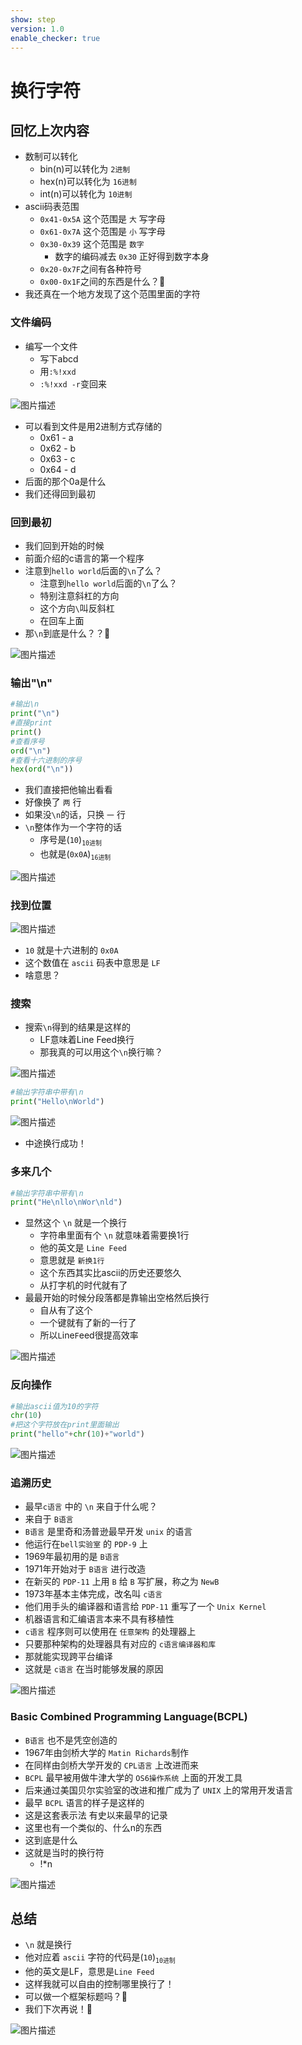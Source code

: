 ```yaml
---
show: step
version: 1.0
enable_checker: true
---
```


# 换行字符

## 回忆上次内容

- 数制可以转化
	- bin(n)可以转化为 `2进制`
	- hex(n)可以转化为 `16进制`
	- int(n)可以转化为 `10进制`
- ascii码表范围
	- `0x41-0x5A` 这个范围是 `大` 写字母
	- `0x61-0x7A` 这个范围是 `小` 写字母
	- `0x30-0x39` 这个范围是 `数字`
		- 数字的编码减去 `0x30` 正好得到数字本身
	- `0x20-0x7F`之间有各种符号
	- `0x00-0x1F`之间的东西是什么？🤔
- 我还真在一个地方发现了这个范围里面的字符
	
### 文件编码

- 编写一个文件
	- 写下abcd
	- 用`:%!xxd`
	- `:%!xxd -r`变回来


![图片描述](https://doc.shiyanlou.com/courses/uid1190679-20210226-1614311353856)

- 可以看到文件是用2进制方式存储的
	- 0x61 - a
	- 0x62 - b
	- 0x63 - c
	- 0x64 - d
- 后面的那个0a是什么
- 我们还得回到最初

### 回到最初

- 我们回到开始的时候
- 前面介绍的c语言的第一个程序
- 注意到`hello world`后面的`\n`了么？
	- 注意到`hello world`后面的`\n`了么？
	- 特别注意斜杠的方向
	- 这个方向`\`叫反斜杠
	- 在回车上面
- 那`\n`到底是什么？？🤔

![图片描述](https://doc.shiyanlou.com/courses/uid1190679-20210220-1613818969577)


### 输出"\n"

```python
#输出\n
print("\n")
#直接print
print()
#查看序号
ord("\n")
#查看十六进制的序号
hex(ord("\n"))
```

- 我们直接把他输出看看
- 好像换了 `两` 行
- 如果没`\n`的话，只换 `一`  行
- `\n`整体作为一个字符的话
	- 序号是(`10`)<sub>`10进制`</sub>
	- 也就是(`0x0A`)<sub>`16进制`</sub>

![图片描述](https://doc.shiyanlou.com/courses/uid1190679-20210220-1613824317179)

### 找到位置

![图片描述](https://doc.shiyanlou.com/courses/uid1190679-20210220-1613819540402)

- `10` 就是十六进制的 `0x0A`
- 这个数值在 `ascii` 码表中意思是 `LF`
- 啥意思？


### 搜索

- 搜索`\n`得到的结果是这样的
	- LF意味着Line Feed换行
	- 那我真的可以用这个`\n`换行嘛？

![图片描述](https://doc.shiyanlou.com/courses/uid1190679-20210220-1613823649922)


```python
#输出字符串中带有\n
print("Hello\nWorld")
```

![图片描述](https://doc.shiyanlou.com/courses/uid1190679-20210220-1613824459904)


- 中途换行成功！

### 多来几个

```python
#输出字符串中带有\n
print("He\nllo\nWor\nld")
```
- 显然这个 `\n` 就是一个换行
	- 字符串里面有个 `\n` 就意味着需要换1行
	- 他的英文是 `Line Feed`
	- 意思就是 `新换1行`
	- 这个东西其实比ascii的历史还要悠久
	- 从打字机的时代就有了
- 最最开始的时候分段落都是靠输出空格然后换行
	- 自从有了这个
	- 一个键就有了新的一行了
	- 所以`L`ine`F`eed很提高效率

![图片描述](https://doc.shiyanlou.com/courses/uid1190679-20210220-1613824638913)

###  反向操作

```python
#输出ascii值为10的字符
chr(10)
#把这个字符放在print里面输出
print("hello"+chr(10)+"world")
```

![图片描述](https://doc.shiyanlou.com/courses/uid1190679-20210224-1614156741594)

### 追溯历史

- 最早`c语言` 中的 `\n` 来自于什么呢？
- 来自于 `B语言`
- `B语言` 是里奇和汤普逊最早开发 `unix` 的语言
- 他运行在`bell实验室` 的 `PDP-9` 上
- 1969年最初用的是 `B语言`
- 1971年开始对于 `B语言` 进行改造
- 在新买的 `PDP-11` 上用 `B` 给 `B` 写扩展，称之为 `NewB`
- 1973年基本主体完成，改名叫 `c语言`
- 他们用手头的编译器和语言给 `PDP-11` 重写了一个 `Unix Kernel`
- 机器语言和汇编语言本来不具有移植性
- `c语言` 程序则可以使用在 `任意架构` 的处理器上
- 只要那种架构的处理器具有对应的 `c语言编译器和库`
- 那就能实现跨平台编译
- 这就是 `c语言` 在当时能够发展的原因

![图片描述](https://doc.shiyanlou.com/courses/uid1190679-20210225-1614253994886)

### Basic Combined Programming Language(BCPL)
- `B语言` 也不是凭空创造的
- 1967年由剑桥大学的 `Matin Richards`制作
- 在同样由剑桥大学开发的 `CPL语言` 上改进而来
- `BCPL` 最早被用做牛津大学的 `OS6操作系统` 上面的开发工具
- 后来通过美国贝尔实验室的改进和推广成为了 `UNIX` 上的常用开发语言
- 最早 `BCPL` 语言的样子是这样的
- 这是这套表示法 有史以来最早的记录 
- 这里也有一个类似的、什么n的东西 
- 这到底是什么 
- 这就是当时的换行符
	- !*n

![图片描述](https://doc.shiyanlou.com/courses/uid1190679-20210225-1614254822691)

## 总结

- `\n` 就是换行
- 他对应着 `ascii` 字符的代码是(`10`)<sub>`10进制`</sub>
- 他的英文是LF，意思是`Line Feed`
- 这样我就可以自由的控制哪里换行了！
- 可以做一个框架标题吗？🤔
- 我们下次再说！👋

![图片描述](https://doc.shiyanlou.com/courses/uid1190679-20210307-1615080578652)